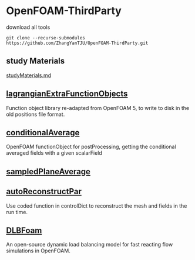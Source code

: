 # OpenFOAM-ThirdParty

download all tools
```
git clone --recurse-submodules https://github.com/ZhangYanTJU/OpenFOAM-ThirdParty.git
```

## study Materials
[studyMaterials.md](learning/studyMaterials.md)

## [lagrangianExtraFunctionObjects](src/functionObjects/lagrangian)
Function object library re-adapted from OpenFOAM 5, to write to disk in the old positions file format.

## [conditionalAverage](src/functionObjects/field)
OpenFOAM functionObject for postProcessing, getting the conditional averaged fields with a given scalarField

## [sampledPlaneAverage](src/functionObjects/field)

## [autoReconstructPar](caseDicts)
Use coded function in controlDict to reconstruct the mesh and fields in the run time.

## [DLBFoam](src/chemistrySolver/DLBFoam)
An open-source dynamic load balancing model for fast reacting flow simulations in OpenFOAM.
